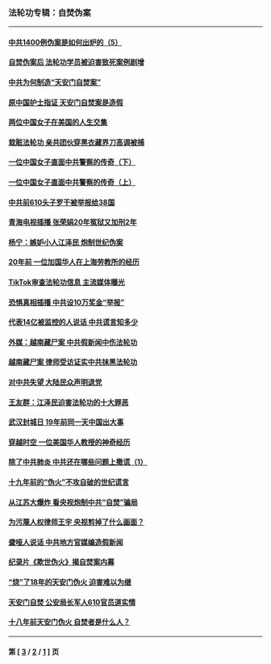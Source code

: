 ### 法轮功专辑：自焚伪案
---
#### [中共1400例伪案是如何出炉的（5）](../../pages/nf5562/n13226831.md?12230430) 
#### [自焚伪案后 法轮功学员被迫害致死案例剧增](../../pages/nf5562/n13190600.md?12230430) 
#### [中共为何制造“天安门自焚案”](../../pages/nf5562/n13183270.md?12230430) 
#### [原中国护士指证 天安门自焚案是造假](../../pages/nf5562/n13172289.md?12230430) 
#### [两位中国女子在美国的人生交集](../../pages/nf5562/n13156138.md?12230430) 
#### [栽赃法轮功 亲共团伙穿黑衣藏界刀高调被捕](../../pages/nf5562/n13073780.md?12230430) 
#### [一位中国女子直面中共警察的传奇（下）](../../pages/nf5562/n12989706.md?12230430) 
#### [一位中国女子直面中共警察的传奇（上）](../../pages/nf5562/n12985072.md?12230430) 
#### [中共前610头子罗干被举报给38国](../../pages/nf5562/n12975419.md?12230430) 
#### [青海电视插播 张荣娟20年冤狱又加刑2年](../../pages/nf5562/n12738166.md?12230430) 
#### [杨宁：嫉妒小人江泽民 炮制世纪伪案](../../pages/nf5562/n12724108.md?12230430) 
#### [20年前 一位加国华人在上海劳教所的经历](../../pages/nf5562/n12707932.md?12230430) 
#### [TikTok审查法轮功信息 主流媒体曝光](../../pages/nf5562/n12362336.md?12230430) 
#### [恐惧真相插播 中共设10万奖金“举报”](../../pages/nf5562/n12306396.md?12230430) 
#### [代表14亿被监控的人说话 中共谎言知多少](../../pages/nf5562/n12297484.md?12230430) 
#### [外媒：越南藏尸案 中共假新闻中伤法轮功](../../pages/nf5562/n12264411.md?12230430) 
#### [越南藏尸案 律师受访证实中共抹黑法轮功](../../pages/nf5562/n12261878.md?12230430) 
#### [对中共失望 大陆民众声明退党](../../pages/nf5562/n12187315.md?12230430) 
#### [王友群：江泽民迫害法轮功的十大罪恶](../../pages/nf5562/n12169074.md?12230430) 
#### [武汉封城日 19年前同一天中国出大事](../../pages/nf5562/n12150901.md?12230430) 
#### [穿越时空  一位美国华人教授的神奇经历](../../pages/nf5562/n12097460.md?12230430) 
#### [除了中共肺炎 中共还在哪些问题上撒谎（1）](../../pages/nf5562/n11955770.md?12230430) 
#### [十九年前的“伪火”不攻自破的世纪谎言](../../pages/nf5562/n11813238.md?12230430) 
#### [从江苏大爆炸 看央视炮制中共“自焚”骗局](../../pages/nf5562/n11140275.md?12230430) 
#### [为污蔑人权律师王宇 央视剪掉了什么画面？](../../pages/nf5562/n11130142.md?12230430) 
#### [聋哑人说话 中共地方官媒编造假新闻](../../pages/nf5562/n11006067.md?12230430) 
#### [纪录片《欺世伪火》揭自焚案内幕](../../pages/nf5562/n11002664.md?12230430) 
#### [“烧”了18年的天安门伪火 迫害难以为继](../../pages/nf5562/n10996660.md?12230430) 
#### [天安门自焚 公安局长军人610官员道实情](../../pages/nf5562/n10997098.md?12230430) 
#### [十八年前天安门伪火 自焚者是什么人？](../../pages/nf5562/n10996556.md?12230430) 

---
#### 第 [ [3](./3.md?12230430) / [2](./2.md?12230430) / [1](./1.md?12230430) ] 页

